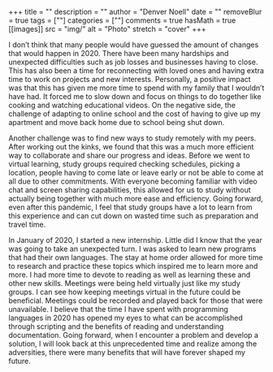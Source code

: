 +++
title = ""
description = ""
author = "Denver Noell"
date = ""
removeBlur = true
tags = [""]
categories = [""]
comments = true
hasMath = true
[[images]]
  src = "img/"
  alt = "Photo"
  stretch = "cover"
+++

I don’t think that many people would have guessed the amount of changes that would happen in 2020. There have been many hardships and unexpected difficulties such as job losses and businesses having to close. This has also been a time for reconnecting with loved ones and having extra time to work on projects and new interests. Personally, a positive impact was that this has given me more time to spend with my family that I wouldn’t have had. It forced me to slow down and focus on things to do together like cooking and watching educational videos. On the negative side, the challenge of adapting to online school and the cost of having to give up my apartment and move back home due to school being shut down.

Another challenge was to find new ways to study remotely with my peers. After working out the kinks, we found that this was a much more efficient way to collaborate and share our progress and ideas. Before we went to virtual learning, study groups required checking schedules, picking a location, people having to come late or leave early or not be able to come at all due to other commitments. With everyone becoming familiar with video chat and screen sharing capabilities, this allowed for us to study without actually being together with much more ease and efficiency. Going forward, even after this pandemic, I feel that study groups have a lot to learn from this experience and can cut down on wasted time such as preparation and travel time.

In January of 2020, I started a new internship. Little did I know that the year was going to take an unexpected turn. I was asked to learn new programs that had their own languages. The stay at home order allowed for more time to research and practice these topics which inspired me to learn more and more. I had more time to devote to reading as well as learning these and other new skills. Meetings were being held virtually just like my study groups. I can see how keeping meetings virtual in the future could be beneficial. Meetings could be recorded and played back for those that were unavailable.
I believe that the time I have spent with programming languages in 2020 has opened my eyes to what can be accomplished through scripting and the benefits of reading and understanding documentation. Going forward, when I encounter a problem and develop a solution, I will look back at this unprecedented time and realize among the adversities, there were many benefits that will have forever shaped my future.
